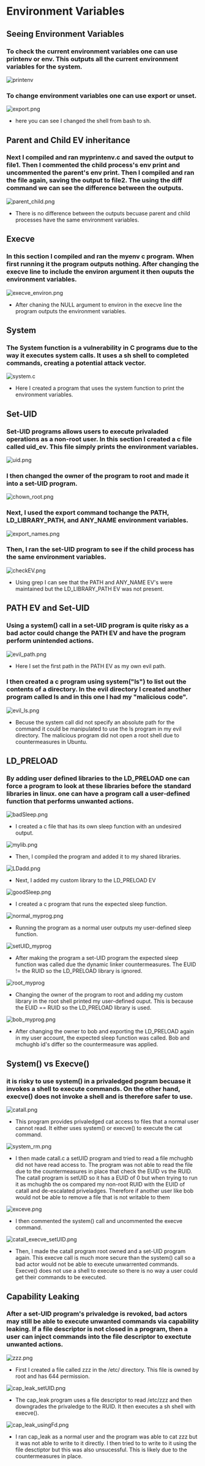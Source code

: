 # Environment Variables

## Seeing Environment Variables

### To check the current environment variables one can use printenv or env. This outputs all the current environment variables for the system.
![printenv](../images/printenv.png)

### To change environment variables one can use export or unset. 
![export.png](../images/export.png)

- here you can see I changed the shell from bash to sh.

## Parent and Child EV inheritance 

### Next I compiled and ran myprintenv.c and saved the output to file1. Then I commented the child process's env print and uncommented the parent's env print. Then I compiled and ran the file again, saving the output to file2. The using the diff command we can see the difference between the outputs.
![parent_child.png](../images/parent_child.png)

- There is no difference between the outputs becuase parent and child processes have the same environment variables.

## Execve

### In this section I compiled and ran the myenv c program. When first running it the program outputs nothing. After changing the execve line to include the environ argument it then ouputs the environment variables.
![execve_environ.png](../images/execve_environ.png)

- After chaning the NULL argument to environ in the execve line the program outputs the environment variables.

## System

### The System function is a vulnerability in C programs due to the way it executes system calls. It uses a sh shell to completed commands,  creating a potential attack vector. 
![system.c](../images/system.png)

- Here I created a program that uses the system function to print the environment variables. 

## Set-UID

### Set-UID programs allows users to execute privaladed operations as a non-root user. In this section I created a c file called uid_ev. This file simply prints the environment variables.
![uid.png](../images/uid.png)

### I then changed the owner of the program to root and made it into a set-UID program.
![chown_root.png](../images/chown_root.png)

### Next, I used the export command tochange the PATH, LD_LIBRARY_PATH, and ANY_NAME environment variables.
![export_names.png](../images/export_names.png)

### Then, I ran the set-UID program to see if the child process has the same environment variables.
![checkEV.png](../images/checkEV.png)

- Using grep I can see that the PATH and ANY_NAME EV's were maintained but the LD_LIBRARY_PATH EV was not present.

## PATH EV and Set-UID

### Using a system() call in a set-UID program is quite risky as a bad actor could change the PATH EV and have the program perform unintended actions.
![evil_path.png](../images/evil_path.png)

- Here I set the first path in the PATH EV as my own evil path.

### I then created a c program using system("ls") to list out the contents of a directory. In the evil directory I created another program called ls and in this one I had my "malicious code". 
![evil_ls.png](../images/evil_ls.png)

- Becuse the system call did not specify an absolute path for the command it could be manipulated to use the ls program in my evil directory. The malicious program did not open a root shell due to countermeasures in Ubuntu.

## LD_PRELOAD

### By adding user defined libraries to the LD_PRELOAD one can force a program to look at these libraries before the standard libraries in linux. one can have a program call a user-defined function that performs unwanted actions. 
![badSleep.png](../images/badSleep.png)
- I created a c file that has its own sleep function with an undesired output.

![mylib.png](../images/mylib.png)
- Then, I compiled the program and added it to my shared libraries. 

![LDadd.png](../images/LDadd.png)
- Next, I added my custom library to the LD_PRELOAD EV

![goodSleep.png](../images/goodSleep.png)
- I created a c program that runs the expected sleep function.

![normal_myprog.png](../images/normal_myprog.png)
- Running the program as a normal user outputs my user-defined sleep function.

![setUID_myprog](../images/setUID_myprog.png)
- After making the program a set-UID program the expected sleep function was called due the dynamic linker countermeasures. The EUID != the RUID so the LD_PRELOAD library is ignored. 

![root_myprog](../images/root_myprog.png)
- Changing the owner of the program to root and adding my custom library in the root shell printed my user-defined ouput. This is because the EUID == RUID so the LD_PRELOAD library is used. 

![bob_myprog.png](../images/bob_myprog.png)
- After changing the owner to bob and exporting the LD_PRELOAD again in my user account, the expected sleep function was called. Bob and mchughb id's differ so the countermeasure was applied.

## System() vs Execve()
### it is risky to use system() in a privaledged pogram becuase it invokes a shell to execute commands. On the other hand, execve() does not invoke a shell and is therefore safer to use.

![catall.png](../images/catall.png)
- This program provides privaledged cat access to files that a normal user cannot read. It either uses system() or execve() to execute the cat command. 

![system_rm.png](../images/system_rm.png)
- I then made catall.c a setUID program and tried to read a file mchughb did not have read access to. The program was not able to read the file due to the countermeasures in place that check the EUID vs the RUID. The catall program is setUID so it has a EUID of 0 but when trying to run it as mchughb the os compared my non-root RUID with the EUID of catall and de-escalated priveladges. Therefore if another user like bob would not be able to remove a file that is not writable to them

![exceve.png](../images/execve.png)
- I then commented the system() call and uncommented the execve command. 

![catall_execve_setUID.png](../images/catall_execve_setUID.png)
- Then, I made the catall program root owned and a set-UID program again. This execve call is much more secure than the system() call so a bad actor would not be able to execute unwarrented commands. Execve() does not use a shell to execute so there is no way a user could get their commands to be executed. 

## Capability Leaking
### After a set-UID program's privaledge is revoked, bad actors may still be able to execute unwanted commands via capability leaking. If a file descriptor is not closed in a program, then a user can inject commands into the file descriptor to exectute unwanted actions.
![zzz.png](../images/zzz.png)
- First I created a file called zzz in the /etc/ directory. This file is owned by root and has 644 permission.  

![cap_leak_setUID.png](../images/cap_leak_setUID.png)
- The cap_leak program uses a file descriptor to read /etc/zzz and then downgrades the privaledge to the RUID. It then executes a sh shell with execve().

![cap_leak_usingFd.png](../images/cap_leak_usingFd.png)
- I ran cap_leak as a normal user and the program was able to cat zzz but it was not able to write to it directly. I then tried to to write to it using the file desctiptor but this was also unsucessful. This is likely due to the countermeasures in place.